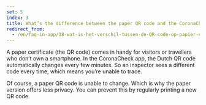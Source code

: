 ```yaml
---
set: 5
index: 3
title: What’s the difference between the paper QR code and the CoronaCheck app?
redirect_from: 
  - /en/faq-in-app/38-wat-is-het-verschil-tussen-de-QR-code-op-papier-en-in-de-CoronaCheck app
---
```

A paper certificate (the QR code) comes in handy for visitors or travellers who don’t own a smartphone. In the CoronaCheck app, the Dutch QR code automatically changes every few minutes. So an inspector sees a different code every time, which means you’re unable to trace.
 
Of course, a paper QR code is unable to change. Which is why the paper version offers less privacy. You can prevent this by regularly printing a new QR code.
